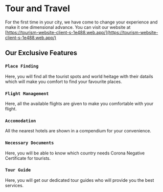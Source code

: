 # Tour and Travel

For the first time in your city, we have come to change your experience and make it one dimensional advance. You can visit our website at [https://tourism-website-client-s-1e488.web.app/](https://tourism-website-client-s-1e488.web.app/)

## Our Exclusive Features

### `Place Finding`

Here, you will find all the tourist spots and world heitage with their datails which will make you comfort to find your favourite places.

### `Flight Management`

Here, all the available flights are given to make you comfortable with your flight. 

### `Accomodation`

All the nearest hotels are shown in a compendium for your convenience.


### `Necessary Documents`

Here, you will be able to know which country needs Corona Negative Certificate for tourists.

### `Tour Guide`

Here, you will get our dedicated tour guides who will provide you the best services.


